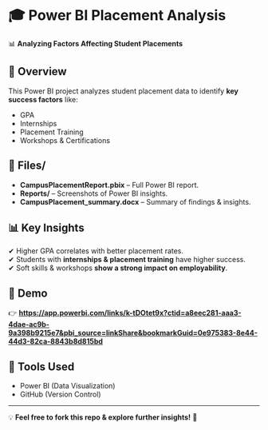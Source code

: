 # 🎓 Power BI Placement Analysis
📊 **Analyzing Factors Affecting Student Placements**

## 🚀 Overview
This Power BI project analyzes student placement data to identify **key success factors** like:
- GPA
- Internships
- Placement Training
- Workshops & Certifications

## 📂 Files/
- **CampusPlacementReport.pbix** – Full Power BI report.
- **Reports/** – Screenshots of Power BI insights.
- **CampusPlacement_summary.docx** – Summary of findings & insights.

## 📊 Key Insights
✔ Higher GPA correlates with better placement rates.  
✔ Students with **internships & placement training** have higher success.  
✔ Soft skills & workshops **show a strong impact on employability**.

## 🔗 Demo
👉 **https://app.powerbi.com/links/k-tDOtet9x?ctid=a8eec281-aaa3-4dae-ac9b-9a398b9215e7&pbi_source=linkShare&bookmarkGuid=0e975383-8e44-44d3-82ca-8843b8d815bd** 

## 📌 Tools Used
- Power BI (Data Visualization)
- GitHub (Version Control)

---
💡 **Feel free to fork this repo & explore further insights!** 🚀
